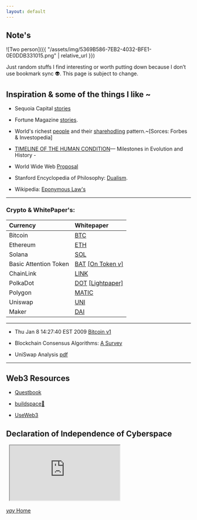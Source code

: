 ```yaml
---
layout: default
---
```


## Note's

![Two person]({{ "/assets/img/5369B586-7EB2-4032-BFE1-0E0DDB331015.png" | relative_url }})

Just random stuffs I find interesting or worth putting down because I don’t use bookmark sync 👽. This page is subject to change.


## Inspiration & some of the things I like ~

*  Sequoia Capital [stories](https://www.sequoiacap.com/india/) 

*  Fortune Magazine [stories](https://linktr.ee/fortuneindia).

*  World's richest [people](https://www.forbes.com/real-time-billionaires/#149c9fe03d78) and their [sharehodling](https://www.investopedia.com/articles/investing/012715/5-richest-people-world.asp) pattern.~[Sorces: Forbes & Investopedia]

*  [TIMELINE OF THE HUMAN CONDITION](https://www.southampton.ac.uk/~cpd/history.html)— Milestones in Evolution and History -

*  World Wide Web [Proposal](https://www.w3.org/Proposal.html)

*  Stanford Encyclopedia of Philosophy: [Dualism](https://plato.stanford.edu/entries/dualism/).

*  Wikipedia: [Eponymous Law's](https://en.m.wikipedia.org/wiki/List_of_eponymous_laws)
 
 * * *
### Crypto & WhitePaper's: 

|            Currency          |                                                                          Whitepaper                                                                                                                    |                                                                                   
|:-----------------------------|:-------------------------------------------------------------------------------------------------------------------------------------------------------------------------------------------------------|
| Bitcoin                      | [BTC](https://bitcoin.org/bitcoin.pdf)                                                                                                                                                                 |                                                                                              
| Ethereum                     | [ETH](https://blockchainlab.com/pdf/Ethereum_white_paper-a_next_generation_smart_contract_and_decentralized_application_platform-vitalik-buterin.pdf)                                                  |                                                                                              
| Solana                       | [SOL](https://solana.com/solana-whitepaper.pdf)                                                                                                                                                        |                                                                                              
| Basic Attention Token        | [BAT](https://basicattentiontoken.org/static-assets/documents/BasicAttentionTokenWhitePaper-4.pdf)                                                                        [[On Token _v_]](https://basicattentiontoken.org/static-assets/documents/token-econ.pdf) |
| ChainLink                    | [LINK](https://research.chain.link/whitepaper-v2.pdf)                                                                                                                                                  |                                                                                              
| PolkaDot                     | [DOT](https://polkadot.network/PolkaDotPaper.pdf)                                                                                                                         [[Lightpaper]](https://polkadot.network/Polkadot-lightpaper.pdf)                              |
| Polygon                      | [MATIC](https://github.com/maticnetwork/whitepaper)                                                                                                                                                    |                                                                                              
| Uniswap                      | [UNI](https://uniswap.org/whitepaper-v3.pdf)                                                                                                                                                           |                                                                                              
| Maker                        | [DAI](https://makerdao.com/whitepaper/White%20Paper%20-The%20Maker%20Protocol_%20MakerDAO%E2%80%99s%20Multi-Collateral%20Dai%20(MCD)%20System-FINAL-%20021720.pdf)                                     |                                                                                              

 * * *

* Thu Jan 8 14:27:40 EST 2009 
  [Bitcoin v1 ](https://www.metzdowd.com/pipermail/cryptography/2009-January/014994.html)

* Blockchain Consensus Algorithms: [A Survey](https://arxiv.org/pdf/2001.07091.pdf)
* UniSwap Analysis [pdf](https://web.stanford.edu/~guillean/papers/uniswap_analysis.pdf)

* * *

## Web3 Resources 
* [Questbook](https://questbook.notion.site/Questbook-Learn-Web3-a5f4be8b107f4647a91fe84e6aa7e722)

* [buildspace🦄](https://app.buildspace.so/auth/email)

* [UseWeb3](https://www.useweb3.xyz/)

## Declaration of Independence of Cyberspace 
<div class="container"> 
  <iframe class="responsive-iframe" src="https://www.youtube-nocookie.com/embed/3WS9DhSIWR0"></iframe>
</div>

[ _yay_ Home](https://srterm.github.io/srt/)
